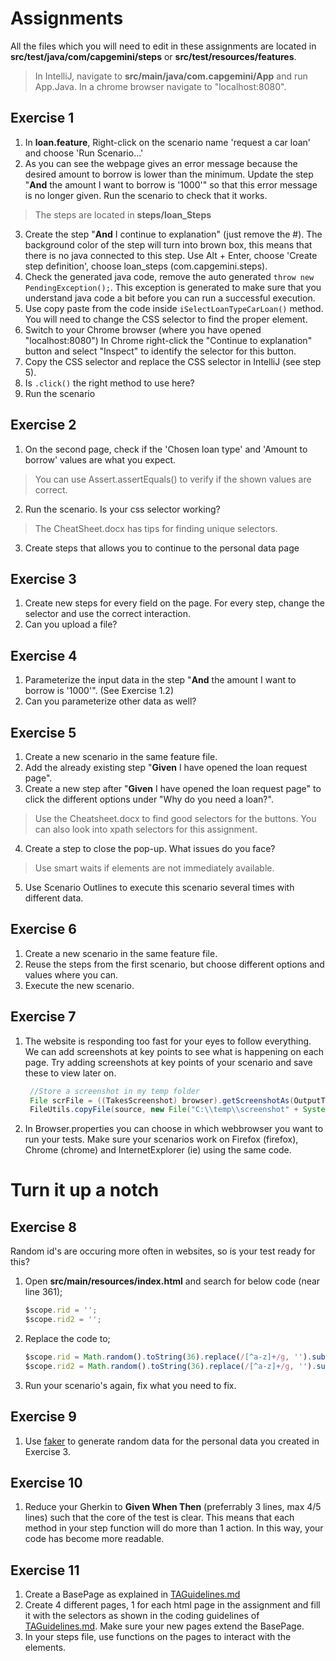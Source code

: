# Assignments

All the files which you will need to edit in these assignments are located in **src/test/java/com/capgemini/steps** or **src/test/resources/features**.
> In IntelliJ, navigate to **src/main/java/com.capgemini/App** and run App.Java.
> In a chrome browser navigate to "localhost:8080".

## Exercise 1

 1. In **loan.feature**, Right-click on the scenario name 'request a car loan' and choose 'Run Scenario...'
 2. As you can see the webpage gives an error message because the desired amount to borrow is lower than the minimum. 
    Update the step "**And** the amount I want to borrow is '1000'" so that this error message is no longer given. Run the scenario to check that it works.
> The steps are located in **steps/loan_Steps**
 3. Create the step "**And** I continue to explanation" (just remove the #). The background color of the step will turn into brown box, this means that there is no java connected to this step. 
    Use Alt + Enter, choose 'Create step definition', choose loan_steps (com.capgemini.steps).
 4. Check the generated java code, remove the auto generated `throw new PendingException();`. 
    This exception is generated to make sure that you understand java code a bit before you can run a successful execution.
 5. Use copy paste from the code inside `iSelectLoanTypeCarLoan()` method. You will need to change the CSS selector to find the proper element.
 6. Switch to your Chrome browser (where you have opened "localhost:8080")
    In Chrome right-click the "Continue to explanation" button and select "Inspect" to identify the selector for this button.
 7. Copy the CSS selector and replace the CSS selector in IntelliJ (see step 5).
 8. Is `.click()` the right method to use here?
 9. Run the scenario

## Exercise 2

1. On the second page, check if the 'Chosen loan type' and 'Amount to borrow' values are what you expect.
> You can use Assert.assertEquals() to verify if the shown values are correct.
2. Run the scenario. Is your css selector working?
> The CheatSheet.docx has tips for finding unique selectors.
3. Create steps that allows you to continue to the personal data page

## Exercise 3

1. Create new steps for every field on the page. For every step, change the selector and use the correct interaction.
2. Can you upload a file?

## Exercise 4

1. Parameterize the input data in the step "**And** the amount I want to borrow is '1000'". (See Exercise 1.2)
2. Can you parameterize other data as well?

## Exercise 5

1. Create a new scenario in the same feature file.
2. Add the already existing step "**Given** I have opened the loan request page".
3. Create a new step after "**Given** I have opened the loan request page" to click the different options under "Why do you need a loan?".
> Use the Cheatsheet.docx to find good selectors for the buttons. You can also look into xpath selectors for this assignment.
4. Create a step to close the pop-up. What issues do you face?
> Use smart waits if elements are not immediately available.
5. Use Scenario Outlines to execute this scenario several times with different data.

## Exercise 6

1. Create a new scenario in the same feature file.
2. Reuse the steps from the first scenario, but choose different options and values where you can.
3. Execute the new scenario.

## Exercise 7

1. The website is responding too fast for your eyes to follow everything. 
   We can add screenshots at key points to see what is happening on each page. 
   Try adding screenshots at key points of your scenario and save these to view later on.
   ```java 
    //Store a screenshot in my temp folder
    File scrFile = ((TakesScreenshot) browser).getScreenshotAs(OutputType.FILE);
    FileUtils.copyFile(source, new File("C:\\temp\\screenshot" + System.currentTimeMillis() + ".jpg"));
    ```
2. In Browser.properties you can choose in which webbrowser you want to run your tests. 
   Make sure your scenarios work on Firefox (firefox), Chrome (chrome) and InternetExplorer (ie) using the same code.

# Turn it up a notch

## Exercise 8

Random id's are occuring more often in websites, so is your test ready for this?

1. Open **src/main/resources/index.html** and search for below code (near line 361);
    ```javascript
    $scope.rid = '';
    $scope.rid2 = '';
    ```
2. Replace the code to;
    ```javascript
    $scope.rid = Math.random().toString(36).replace(/[^a-z]+/g, '').substr(2, 10) + ':';
    $scope.rid2 = Math.random().toString(36).replace(/[^a-z]+/g, '').substr(2, 10) + ':';
    ```
3. Run your scenario's again, fix what you need to fix.

## Exercise 9

1. Use [faker](https://github.com/DiUS/java-faker) to generate random data for the personal data you created in Exercise 3.

## Exercise 10

1. Reduce your Gherkin to **Given When Then** (preferrably 3 lines, max 4/5 lines) such that the core of the test is clear.
   This means that each method in your step function will do more than 1 action. In this way, your code has become more readable.

## Exercise 11

1. Create a BasePage as explained in [TAGuidelines.md](TAGuidelines.md)
2. Create 4 different pages, 1 for each html page in the assignment and fill it with the selectors as shown in the coding guidelines of [TAGuidelines.md](TAGuidelines.md). 
   Make sure your new pages extend the BasePage.
3. In your steps file, use functions on the pages to interact with the elements.
